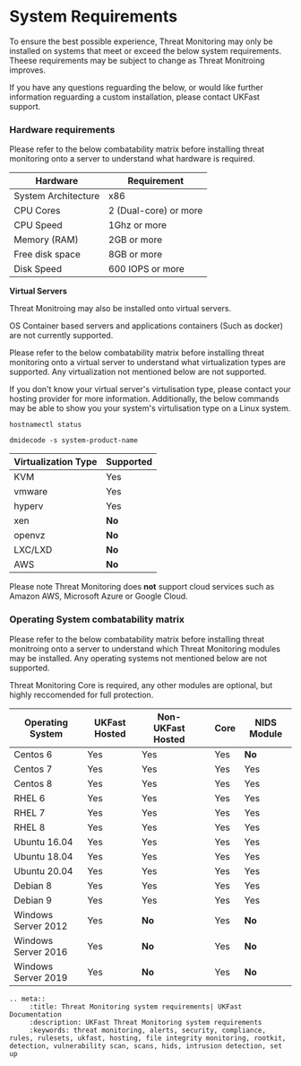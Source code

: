 # System Requirements

To ensure the best possible experience, Threat Monitoring may only be installed on systems that meet or exceed the below system requirements. Theese requirements may be subject to change as Threat Monitroing improves.

If you have any questions reguarding the below, or would like further information reguarding a custom installation, please contact UKFast support.

### Hardware requirements

Please refer to the below combatability matrix before installing threat monitoring onto a server to understand what hardware is required.

| Hardware | Requirement |
|------|------|
| System Architecture | x86 |
| CPU Cores | 2 (Dual-core) or more |
| CPU Speed | 1Ghz or more |
| Memory (RAM) | 2GB or more |
| Free disk space | 8GB or more |
| Disk Speed | 600 IOPS or more |

**Virtual Servers**

Threat Monitroing may also be installed onto virtual servers. 

OS Container based servers and applications containers (Such as docker) are not currently supported. 

Please refer to the below combatability matrix before installing threat monitoring onto a virtual server to understand what virtualization types are supported. Any virtualization not mentioned below are not supported.

If you don't know your virtual server's virtulisation type, please contact your hosting provider for more information. Additionally, the below commands may be able to show you your system's virtulisation type on a Linux system.

`hostnamectl status`

`dmidecode -s system-product-name`

| Virtualization Type | Supported |
|------|------|
| KVM | Yes |
| vmware | Yes |
| hyperv | Yes |
| xen | **No** |
| openvz | **No** |
| LXC/LXD | **No** |
| AWS | **No** |

Please note Threat Monitoring does **not** support cloud services such as Amazon AWS, Microsoft Azure or Google Cloud.

### Operating System combatability matrix

Please refer to the below combatability matrix before installing threat monitroing onto a server to understand which Threat Monitoring modules may be installed. Any operating systems not mentioned below are not supported.

Threat Monitoring Core is required, any other modules are optional, but highly reccomended for full protection.

| Operating System    | UKFast Hosted | Non-UKFast Hosted |      | Core | NIDS Module | 
|---------------------|---------------|-------------------|------|------|-------------|
| Centos 6            | Yes           | Yes               |      | Yes  | **No**      |
| Centos 7            | Yes           | Yes               |      | Yes  | Yes         |
| Centos 8            | Yes           | Yes               |      | Yes  | Yes         |
| RHEL 6              | Yes           | Yes               |      | Yes  | Yes         |
| RHEL 7              | Yes           | Yes               |      | Yes  | Yes         |
| RHEL 8              | Yes           | Yes               |      | Yes  | Yes         |
| Ubuntu 16.04        | Yes           | Yes               |      | Yes  | Yes         |
| Ubuntu 18.04        | Yes           | Yes               |      | Yes  | Yes         |
| Ubuntu 20.04        | Yes           | Yes               |      | Yes  | Yes         |
| Debian 8            | Yes           | Yes               |      | Yes  | Yes         |
| Debian 9            | Yes           | Yes               |      | Yes  | Yes         |
| Windows Server 2012 | Yes           | **No**            |      | Yes  | **No**      |
| Windows Server 2016 | Yes           | **No**            |      | Yes  | **No**      |
| Windows Server 2019 | Yes           | **No**            |      | Yes  | **No**      | 


```eval_rst
.. meta::
     :title: Threat Monitoring system requirements| UKFast Documentation
     :description: UKFast Threat Monitoring system requirements
     :keywords: threat monitoring, alerts, security, compliance, rules, rulesets, ukfast, hosting, file integrity monitoring, rootkit, detection, vulnerability scan, scans, hids, intrusion detection, set up
